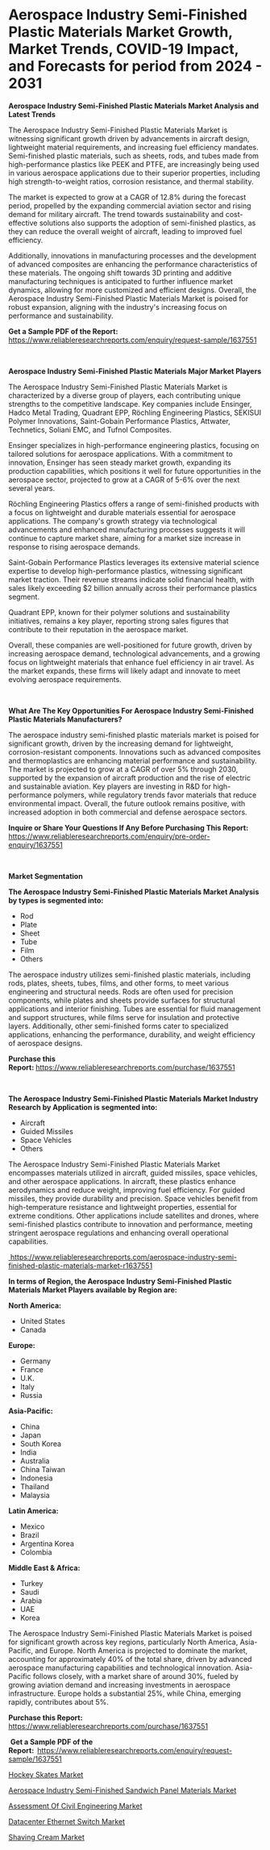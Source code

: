 <p><h1>Aerospace Industry Semi-Finished Plastic Materials Market Growth, Market Trends, COVID-19 Impact, and Forecasts for period from 2024 - 2031</h1></p><p><strong>Aerospace Industry Semi-Finished Plastic Materials Market Analysis and Latest Trends</strong></p>
<p><p>The Aerospace Industry Semi-Finished Plastic Materials Market is witnessing significant growth driven by advancements in aircraft design, lightweight material requirements, and increasing fuel efficiency mandates. Semi-finished plastic materials, such as sheets, rods, and tubes made from high-performance plastics like PEEK and PTFE, are increasingly being used in various aerospace applications due to their superior properties, including high strength-to-weight ratios, corrosion resistance, and thermal stability.</p><p>The market is expected to grow at a CAGR of 12.8% during the forecast period, propelled by the expanding commercial aviation sector and rising demand for military aircraft. The trend towards sustainability and cost-effective solutions also supports the adoption of semi-finished plastics, as they can reduce the overall weight of aircraft, leading to improved fuel efficiency.</p><p>Additionally, innovations in manufacturing processes and the development of advanced composites are enhancing the performance characteristics of these materials. The ongoing shift towards 3D printing and additive manufacturing techniques is anticipated to further influence market dynamics, allowing for more customized and efficient designs. Overall, the Aerospace Industry Semi-Finished Plastic Materials Market is poised for robust expansion, aligning with the industry's increasing focus on performance and sustainability.</p></p>
<p><strong>Get a Sample PDF of the Report:&nbsp;</strong> <a href="https://www.reliableresearchreports.com/enquiry/request-sample/1637551">https://www.reliableresearchreports.com/enquiry/request-sample/1637551</a></p>
<p>&nbsp;</p>
<p><strong>Aerospace Industry Semi-Finished Plastic Materials Major Market Players</strong></p>
<p><p>The Aerospace Industry Semi-Finished Plastic Materials Market is characterized by a diverse group of players, each contributing unique strengths to the competitive landscape. Key companies include Ensinger, Hadco Metal Trading, Quadrant EPP, Röchling Engineering Plastics, SEKISUI Polymer Innovations, Saint-Gobain Performance Plastics, Attwater, Technetics, Soliani EMC, and Tufnol Composites.</p><p>Ensinger specializes in high-performance engineering plastics, focusing on tailored solutions for aerospace applications. With a commitment to innovation, Ensinger has seen steady market growth, expanding its production capabilities, which positions it well for future opportunities in the aerospace sector, projected to grow at a CAGR of 5-6% over the next several years.</p><p>Röchling Engineering Plastics offers a range of semi-finished products with a focus on lightweight and durable materials essential for aerospace applications. The company's growth strategy via technological advancements and enhanced manufacturing processes suggests it will continue to capture market share, aiming for a market size increase in response to rising aerospace demands.</p><p>Saint-Gobain Performance Plastics leverages its extensive material science expertise to develop high-performance plastics, witnessing significant market traction. Their revenue streams indicate solid financial health, with sales likely exceeding $2 billion annually across their performance plastics segment.</p><p>Quadrant EPP, known for their polymer solutions and sustainability initiatives, remains a key player, reporting strong sales figures that contribute to their reputation in the aerospace market. </p><p>Overall, these companies are well-positioned for future growth, driven by increasing aerospace demand, technological advancements, and a growing focus on lightweight materials that enhance fuel efficiency in air travel. As the market expands, these firms will likely adapt and innovate to meet evolving aerospace requirements.</p></p>
<p>&nbsp;</p>
<p><strong>What Are The Key Opportunities For Aerospace Industry Semi-Finished Plastic Materials Manufacturers?</strong></p>
<p><p>The aerospace industry semi-finished plastic materials market is poised for significant growth, driven by the increasing demand for lightweight, corrosion-resistant components. Innovations such as advanced composites and thermoplastics are enhancing material performance and sustainability. The market is projected to grow at a CAGR of over 5% through 2030, supported by the expansion of aircraft production and the rise of electric and sustainable aviation. Key players are investing in R&D for high-performance polymers, while regulatory trends favor materials that reduce environmental impact. Overall, the future outlook remains positive, with increased adoption in both commercial and defense aerospace sectors.</p></p>
<p><strong>Inquire or Share Your Questions If Any Before Purchasing This Report:</strong> <a href="https://www.reliableresearchreports.com/enquiry/pre-order-enquiry/1637551">https://www.reliableresearchreports.com/enquiry/pre-order-enquiry/1637551</a></p>
<p>&nbsp;</p>
<p><strong>Market Segmentation</strong></p>
<p><strong>The Aerospace Industry Semi-Finished Plastic Materials Market Analysis by types is segmented into:</strong></p>
<p><ul><li>Rod</li><li>Plate</li><li>Sheet</li><li>Tube</li><li>Film</li><li>Others</li></ul></p>
<p><p>The aerospace industry utilizes semi-finished plastic materials, including rods, plates, sheets, tubes, films, and other forms, to meet various engineering and structural needs. Rods are often used for precision components, while plates and sheets provide surfaces for structural applications and interior finishing. Tubes are essential for fluid management and support structures, while films serve for insulation and protective layers. Additionally, other semi-finished forms cater to specialized applications, enhancing the performance, durability, and weight efficiency of aerospace designs.</p></p>
<p><strong>Purchase this Report:&nbsp;</strong><a href="https://www.reliableresearchreports.com/purchase/1637551">https://www.reliableresearchreports.com/purchase/1637551</a></p>
<p>&nbsp;</p>
<p><strong>The Aerospace Industry Semi-Finished Plastic Materials Market Industry Research by Application is segmented into:</strong></p>
<p><ul><li>Aircraft</li><li>Guided Missiles</li><li>Space Vehicles</li><li>Others</li></ul></p>
<p><p>The Aerospace Industry Semi-Finished Plastic Materials Market encompasses materials utilized in aircraft, guided missiles, space vehicles, and other aerospace applications. In aircraft, these plastics enhance aerodynamics and reduce weight, improving fuel efficiency. For guided missiles, they provide durability and precision. Space vehicles benefit from high-temperature resistance and lightweight properties, essential for extreme conditions. Other applications include satellites and drones, where semi-finished plastics contribute to innovation and performance, meeting stringent aerospace regulations and enhancing overall operational capabilities.</p></p>
<p><a href="https://www.reliableresearchreports.com/aerospace-industry-semi-finished-plastic-materials-market-r1637551">&nbsp;https://www.reliableresearchreports.com/aerospace-industry-semi-finished-plastic-materials-market-r1637551</a></p>
<p><strong>In terms of Region, the Aerospace Industry Semi-Finished Plastic Materials Market Players available by Region are:</strong></p>
<p>
    <p> <strong> North America: </strong>
        <ul>
            <li>United States</li>
            <li>Canada</li>
        </ul>
        </p> 
    <p> <strong> Europe: </strong>
        <ul>
            <li>Germany</li>
            <li>France</li>
            <li>U.K.</li>
            <li>Italy</li>
            <li>Russia</li>
        </ul>
        </p> 
    <p> <strong> Asia-Pacific: </strong>
        <ul>
            <li>China</li>
            <li>Japan</li>
            <li>South Korea</li>
            <li>India</li>
            <li>Australia</li>
            <li>China Taiwan</li>
            <li>Indonesia</li>
            <li>Thailand</li>
            <li>Malaysia</li>
        </ul>
        </p> 
    <p> <strong> Latin America: </strong>
        <ul>
            <li>Mexico</li>
            <li>Brazil</li>
            <li>Argentina Korea</li>
            <li>Colombia</li>
        </ul>
        </p> 
    <p> <strong> Middle East & Africa: </strong>
        <ul>
            <li>Turkey</li>
            <li>Saudi</li>
            <li>Arabia</li>
            <li>UAE</li>
            <li>Korea</li>
        </ul>
    </p>
    </p>
<p><p>The Aerospace Industry Semi-Finished Plastic Materials Market is poised for significant growth across key regions, particularly North America, Asia-Pacific, and Europe. North America is projected to dominate the market, accounting for approximately 40% of the total share, driven by advanced aerospace manufacturing capabilities and technological innovation. Asia-Pacific follows closely, with a market share of around 30%, fueled by growing aviation demand and increasing investments in aerospace infrastructure. Europe holds a substantial 25%, while China, emerging rapidly, contributes about 5%.</p></p>
<p><strong>Purchase this Report: </strong><a href="https://www.reliableresearchreports.com/purchase/1637551">https://www.reliableresearchreports.com/purchase/1637551</a></p>
<p>&nbsp;<strong>Get a Sample PDF of the Report:&nbsp;&nbsp;</strong><a href="https://www.reliableresearchreports.com/enquiry/request-sample/1637551">https://www.reliableresearchreports.com/enquiry/request-sample/1637551</a></p>
<p><strong></strong></p>
<p><p><a href="https://issuu.com/reportprime-2/docs/hockey-skates-market-size-2030.pptx_d7dc4e08fdf3e3">Hockey Skates Market</a></p><p><a href="https://github.com/olyy49keyt/Market-Research-Report-List-1/blob/main/aerospace-industry-semi-finished-sandwich-panel-materials-market.md">Aerospace Industry Semi-Finished Sandwich Panel Materials Market</a></p><p><a href="https://medium.com/@ifnaqcoh16/market-insights-global-assessment-of-civil-engineering-market-forecast-and-innovation-trends-2024-d63c6d66e462?postPublishedType=repub">Assessment Of Civil Engineering Market</a></p><p><a href="https://medium.com/@ifnaqcoh16/unlocking-growth-potential-market-strategic-analysis-of-datacenter-ethernet-switch-market-48982902482c">Datacenter Ethernet Switch Market</a></p><p><a href="https://issuu.com/reportprime-2/docs/shaving-cream-market-size-2030.pptx_13881329118c6b">Shaving Cream Market</a></p></p>